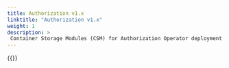```yaml
---
title: Authorization v1.x
linktitle: "Authorization v1.x"
weight: 1
description: >
 Container Storage Modules (CSM) for Authorization Operator deployment
--- 
```


{{<include file="content/docs/getting-started/installation/operator/modules/authorizationv1-x.md">}}
